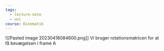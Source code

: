 ```yaml
---
tags:
  - lecture-note
  - uni
course: Kinematik
---
```

![[Pasted image 20230418084600.png]]
Vi bruger rotationsmatricen for at få bevægelsen i frame A

